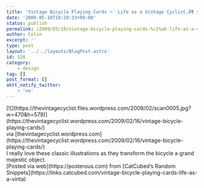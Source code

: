 ```yaml
---
title: 'Vintage Bicycle Playing Cards ¬´ Life as a Vintage Cyclist‚Ä¶ say yes to Elegance'
date: '2009-05-10T10:20:33+00:00'
status: publish
permalink: /2009/05/10/vintage-bicycle-playing-cards-%c2%ab-life-as-a-vintage-cyclist%e2%80%a6-say-yes-to-elegance
author: Colin
excerpt: ''
type: post
layout: '../../layouts/BlogPost.astro'
id: 526
category:
    - design
tag: []
post_format: []
aktt_notify_twitter:
    - 'no'
---
```

<div> [![](https://thevintagecyclist.files.wordpress.com/2009/02/scan0005.jpg?w=470&h=579)](https://thevintagecyclist.wordpress.com/2009/02/16/vintage-bicycle-playing-cards/)<div class="posterous_quote_citation">via [thevintagecyclist.wordpress.com](https://thevintagecyclist.wordpress.com/2009/02/16/vintage-bicycle-playing-cards/)</div>I really love these classic illustrations as they transform the bicycle a grand majestic object.

</div> [Posted via web](https://posterous.com) from [CatCubed’s Random Snippets](https://links.catcubed.com/vintage-bicycle-playing-cards-life-as-a-vinta)